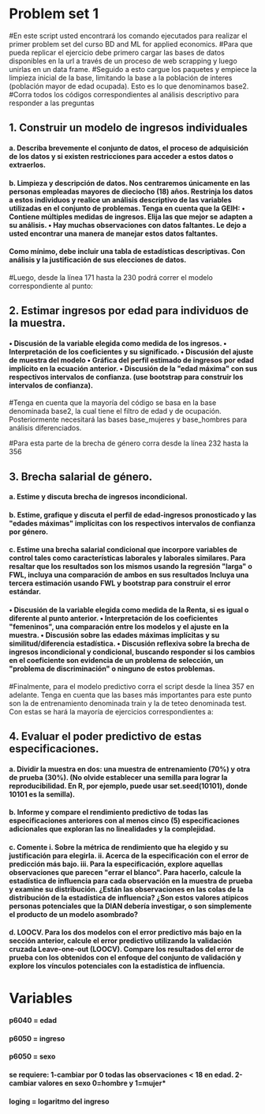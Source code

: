 # Problem set 1 
#En este script usted encontrará los comando ejecutados para realizar el primer problem set del curso BD and ML for applied economics. 
#Para que pueda replicar el ejercicio debe primero cargar las bases de datos disponibles en la url a través de un proceso de web scrapping y luego unirlas en un data frame. 
#Seguido a esto cargue los paquetes y empiece la limpieza inicial de la base, limitando la base a la población de interes (población mayor de edad ocupada). Esto es lo que denominamos base2. 
#Corra todos los códigos correspondientes al análisis descriptivo para responder a las preguntas 

## 1. Construir un modelo de ingresos individuales 

#### a. Describa brevemente el conjunto de datos, el proceso de adquisición de los datos y si existen restricciones para acceder a estos datos o extraerlos.

#### b. Limpieza y descripción de datos. Nos centraremos únicamente en las personas empleadas mayores de dieciocho (18) años. Restrinja los datos a estos individuos y realice un análisis descriptivo de las variables utilizadas en el conjunto de problemas. Tenga en cuenta que la GEIH: • Contiene múltiples medidas de ingresos. Elija las que mejor se adapten a su análisis. • Hay muchas observaciones con datos faltantes. Le dejo a usted encontrar una manera de manejar estos datos faltantes.
#### Como mínimo, debe incluir una tabla de estadísticas descriptivas. Con análisis y la justificación de sus elecciones de datos.


#Luego, desde la línea 171 hasta la 230 podrá correr el modelo correspondiente al punto: 
## 2. Estimar ingresos por edad para individuos de la muestra. 

#### • Discusión de la variable elegida como medida de los ingresos. • Interpretación de los coeficientes y su significado. • Discusión del ajuste de muestra del modelo • Gráfica del perfil estimado de ingresos por edad implícito en la ecuación anterior. • Discusión de la "edad máxima" con sus respectivos intervalos de confianza. (use bootstrap para construir los intervalos de confianza).

#Tenga en cuenta que la mayoría del código se basa en la base denominada base2, la cual tiene el filtro de edad y de ocupación. Posteriormente necesitará las bases base_mujeres y base_hombres para análisis diferenciados. 

#Para esta parte de la brecha de género corra desde la línea 232 hasta la 356

## 3. Brecha salarial de género.


#### a. Estime y discuta brecha de ingresos incondicional.


#### b. Estime, grafique y discuta el perfil de edad-ingresos pronosticado y las "edades máximas" implícitas con los respectivos intervalos de confianza por género.


#### c. Estime una brecha salarial condicional que incorpore variables de control tales como características laborales y laborales similares. Para resaltar que los resultados son los mismos usando la regresión "larga" o FWL, incluya una comparación de ambos en sus resultados Incluya una tercera estimación usando FWL y bootstrap para construir el error estándar.


#### • Discusión de la variable elegida como medida de la Renta, si es igual o diferente al punto anterior. • Interpretación de los coeficientes "femeninos", una comparación entre los modelos y el ajuste en la muestra. • Discusión sobre las edades máximas implícitas y su similitud/diferencia estadística. • Discusión reflexiva sobre la brecha de ingresos incondicional y condicional, buscando responder si los cambios en el coeficiente son evidencia de un problema de selección, un "problema de discriminación" o ninguno de estos problemas.

#Finalmente, para el modelo predictivo corra el script desde la línea 357 en adelante. Tenga en cuenta que las bases más importantes para este punto son la de entrenamiento denominada train y la de teteo denominada test. Con estas se hará la mayoría de ejercicios correspondientes a: 

## 4. Evaluar el poder predictivo de estas especificaciones.


#### a. Dividir la muestra en dos: una muestra de entrenamiento (70%) y otra de prueba (30%). (No olvide establecer una semilla para lograr la reproducibilidad. En R, por ejemplo, puede usar set.seed(10101), donde 10101 es la semilla).


#### b. Informe y compare el rendimiento predictivo de todas las especificaciones anteriores con al menos cinco (5) especificaciones adicionales que exploran las no linealidades y la complejidad.


#### c. Comente i. Sobre la métrica de rendimiento que ha elegido y su justificación para elegirla. ii. Acerca de la especificación con el error de predicción más bajo. iii. Para la especificación, explore aquellas observaciones que parecen "errar el blanco". Para hacerlo, calcule la estadística de influencia para cada observación en la muestra de prueba y examine su distribución. ¿Están las observaciones en las colas de la distribución de la estadística de influencia? ¿Son estos valores atípicos personas potenciales que la DIAN debería investigar, o son simplemente el producto de un modelo asombrado?


#### d. LOOCV. Para los dos modelos con el error predictivo más bajo en la sección anterior, calcule el error predictivo utilizando la validación cruzada Leave-one-out (LOOCV). Compare los resultados del error de prueba con los obtenidos con el enfoque del conjunto de validación y explore los vínculos potenciales con la estadística de influencia.



# Variables

#### p6040 = edad
#### p6050 = ingreso
#### p6050 = sexo
#### se requiere: 1-cambiar por 0 todas las observaciones < 18 en edad. 2-cambiar valores en sexo  0=hombre y 1=mujer*
#### loging = logaritmo del ingreso